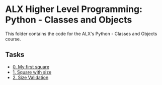 # ALX Higher Level Programming: Python - Classes and Objects

This folder contains the code for the ALX's Python - Classes and Objects course.

## Tasks

- [0. My first square](./0-square.py)
- [1. Square with size](./1-square.py)
- [2. Size Validation](./2-square.py)
